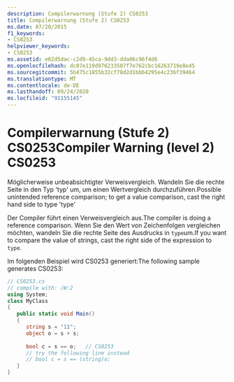 ```yaml
---
description: Compilerwarnung (Stufe 2) CS0253
title: Compilerwarnung (Stufe 2) CS0253
ms.date: 07/20/2015
f1_keywords:
- CS0253
helpviewer_keywords:
- CS0253
ms.assetid: e02d5dac-c2d9-45ca-9dd3-dda06c96f4d6
ms.openlocfilehash: dc07e119d976233507f7e762cbc16263719e8e45
ms.sourcegitcommit: 5b475c1855b32cf78d2d1bbb4295e4c236f39464
ms.translationtype: MT
ms.contentlocale: de-DE
ms.lasthandoff: 09/24/2020
ms.locfileid: "91155145"
---
```

# <a name="compiler-warning-level-2-cs0253"></a><span data-ttu-id="54ae4-103">Compilerwarnung (Stufe 2) CS0253</span><span class="sxs-lookup"><span data-stu-id="54ae4-103">Compiler Warning (level 2) CS0253</span></span>

<span data-ttu-id="54ae4-104">Möglicherweise unbeabsichtigter Verweisvergleich. Wandeln Sie die rechte Seite in den Typ 'typ' um, um einen Wertvergleich durchzuführen.</span><span class="sxs-lookup"><span data-stu-id="54ae4-104">Possible unintended reference comparison; to get a value comparison, cast the right hand side to type 'type'</span></span>  
  
 <span data-ttu-id="54ae4-105">Der Compiler führt einen Verweisvergleich aus.</span><span class="sxs-lookup"><span data-stu-id="54ae4-105">The compiler is doing a reference comparison.</span></span> <span data-ttu-id="54ae4-106">Wenn Sie den Wert von Zeichenfolgen vergleichen möchten, wandeln Sie die rechte Seite des Ausdrucks in `type`um.</span><span class="sxs-lookup"><span data-stu-id="54ae4-106">If you want to compare the value of strings, cast the right side of the expression to `type`.</span></span>  
  
 <span data-ttu-id="54ae4-107">Im folgenden Beispiel wird CS0253 generiert:</span><span class="sxs-lookup"><span data-stu-id="54ae4-107">The following sample generates CS0253:</span></span>  
  
```csharp
// CS0253.cs  
// compile with: /W:2  
using System;  
class MyClass  
{  
   public static void Main()  
   {  
      string s = "11";  
      object o = s + s;  
  
      bool c = s == o;   // CS0253  
      // try the following line instead  
      // bool c = s == (string)o;  
   }  
}  
```
